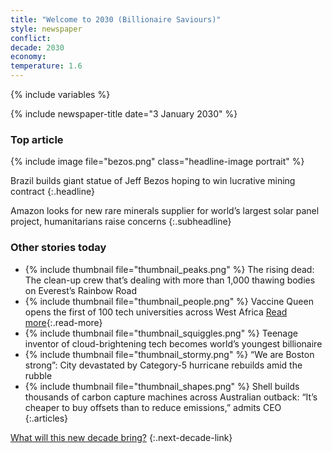 ```yaml
---
title: "Welcome to 2030 (Billionaire Saviours)"
style: newspaper
conflict: 
decade: 2030
economy: 
temperature: 1.6
---
```


{% include variables %}

{% include newspaper-title date="3 January 2030" %}

### Top article

{% include image file="bezos.png" class="headline-image portrait" %}

Brazil builds giant statue of Jeff Bezos hoping to win lucrative mining contract
{:.headline}

Amazon looks for new rare minerals supplier for world’s largest solar panel project, humanitarians raise concerns
{:.subheadline}

### Other stories today

- {% include thumbnail file="thumbnail_peaks.png" %} The rising dead: The clean-up crew that’s dealing with more than 1,000 thawing bodies on Everest’s Rainbow Road
- {% include thumbnail file="thumbnail_people.png" %} Vaccine Queen opens the first of 100 tech universities across West Africa [Read more](story_vaccine-queen.html){:.read-more}
- {% include thumbnail file="thumbnail_squiggles.png" %} Teenage inventor of cloud-brightening tech becomes world’s youngest billionaire
- {% include thumbnail file="thumbnail_stormy.png" %} “We are Boston strong”: City devastated by Category-5 hurricane rebuilds amid the rubble
- {% include thumbnail file="thumbnail_shapes.png" %} Shell builds thousands of carbon capture machines across Australian outback: “It’s cheaper to buy offsets than to reduce emissions,” admits CEO
{:.articles}

[What will this new decade bring?](chapter_grassroots-inequality-rebellion.html)
{:.next-decade-link}
